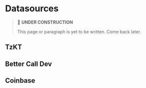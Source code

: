 # Datasources

> 🚧 **UNDER CONSTRUCTION**
>
> This page or paragraph is yet to be written. Come back later.

## TzKT

## Better Call Dev

## Coinbase
